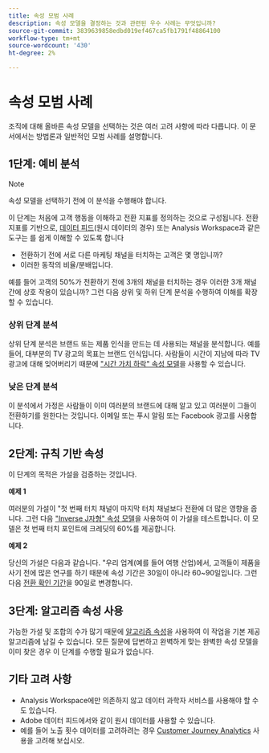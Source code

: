 ```yaml
---
title: 속성 모범 사례
description: 속성 모델을 결정하는 것과 관련된 우수 사례는 무엇입니까?
source-git-commit: 3839639858edbd019ef467ca5fb1791f48864100
workflow-type: tm+mt
source-wordcount: '430'
ht-degree: 2%

---
```



# 속성 모범 사례

조직에 대해 올바른 속성 모델을 선택하는 것은 여러 고려 사항에 따라 다릅니다. 이 문서에서는 방법론과 일반적인 모범 사례를 설명합니다.

## 1단계: 예비 분석

>[!NOTE]
>속성 모델을 선택하기 전에 이 분석을 수행해야 합니다.

이 단계는 처음에 고객 행동을 이해하고 전환 지표를 정의하는 것으로 구성됩니다. 전환 지표를 기반으로, [데이터 피드](https://experienceleague.adobe.com/docs/analytics/export/analytics-data-feed/data-feed-overview.html?lang=en)(원시 데이터의 경우) 또는 Analysis Workspace과 같은 도구는 를 쉽게 이해할 수 있도록 합니다

* 전환하기 전에 서로 다른 마케팅 채널을 터치하는 고객은 몇 명입니까?
* 이러한 동작의 비율/분배입니다.

예를 들어 고객의 50%가 전환하기 전에 3개의 채널을 터치하는 경우 이러한 3개 채널 간에 상호 작용이 있습니까?
그런 다음 상위 및 하위 단계 분석을 수행하여 이해를 확장할 수 있습니다.

### 상위 단계 분석

상위 단계 분석은 브랜드 또는 제품 인식을 만드는 데 사용되는 채널을 분석합니다. 예를 들어, 대부분의 TV 광고의 목표는 브랜드 인식입니다. 사람들이 시간이 지남에 따라 TV 광고에 대해 잊어버리기 때문에 [&quot;시간 가치 하락&quot; 속성 모델](/help/analysis-workspace/attribution/models.md)을 사용할 수 있습니다.

### 낮은 단계 분석

이 분석에서 가정은 사람들이 이미 여러분의 브랜드에 대해 알고 있고 여러분이 그들이 전환하기를 원한다는 것입니다. 이메일 또는 푸시 알림 또는 Facebook 광고를 사용합니다.

## 2단계: 규칙 기반 속성

이 단계의 목적은 가설을 검증하는 것입니다.

**예제 1**

여러분의 가설이 &quot;첫 번째 터치 채널이 마지막 터치 채널보다 전환에 더 많은 영향을 줍니다. 그런 다음 [&quot;Inverse J자형&quot; 속성 모델](/help/analysis-workspace/attribution/models.md)을 사용하여 이 가설을 테스트합니다. 이 모델은 첫 번째 터치 포인트에 크레딧의 60%를 제공합니다.

**예제 2**

당신의 가설은 다음과 같습니다. &quot;우리 업계(예를 들어 여행 산업)에서, 고객들이 제품을 사기 전에 많은 연구를 하기 때문에 속성 기간은 30일이 아니라 60~90일입니다. 그런 다음 [전환 확인 기간](https://experienceleague.adobe.com/docs/analytics-platform/using/cja-workspace/attribution/models.html?lang=en#lookback-windows)을 90일로 변경합니다.

## 3단계: 알고리즘 속성 사용

가능한 가설 및 조합의 수가 많기 때문에 [알고리즘 속성](/help/analysis-workspace/attribution/algorithmic.md)을 사용하여 이 작업을 기본 제공 알고리즘에 남길 수 있습니다. 모든 질문에 답변하고 완벽하게 맞는 완벽한 속성 모델을 이미 찾은 경우 이 단계를 수행할 필요가 없습니다.

## 기타 고려 사항

* Analysis Workspace에만 의존하지 않고 데이터 과학자 서비스를 사용해야 할 수도 있습니다.
* Adobe 데이터 피드에서와 같이 원시 데이터를 사용할 수 있습니다.
* 예를 들어 노출 횟수 데이터를 고려하려는 경우 [Customer Journey Analytics](https://experienceleague.adobe.com/docs/analytics-platform/using/cja-overview/cja-overview.html?lang=ko) 사용을 고려해 보십시오.


